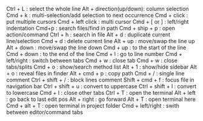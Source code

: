 Ctrl + L                : select the whole line
Alt + direction(up/down): column selection
Cmd + k                 : multi-selection/add selection to next occurrence
Cmd + click             : put multiple cursors
Cmd + left click        : multi cursor 
Cmd + [ or ]            : left/right indentation
Cmd+p                   : search files/find in path
Cmd + ship + p          : open action/command
Ctrl + h                : search in file
Alt + d                 : duplicate current line/selection
Cmd + d                 : delete current line
Alt + up                : move/swap the line up
Alt + down              : move/swap the line down
Cmd + up                : to the start of the line 
Cmd + down              : to the end of the line
Cmd + l                 : go to line number
Cmd + left/right        : switch between tabs
Cmd + w                 : close tab
Cmd + w                 : close tabs/splits
Cmd + o                 : show/search method list
Alt + 1                 : show/hide sidebar
Alt + o                 : reveal files in finder
Alt + cmd + p           : copy path
Cmd + /                 : single line comment 
Ctrl + shift + /        : block lines comment
Shift + cmd + f         : focus file in navigation bar
Ctrl + shift + u        : convert to uppercase
Ctrl + shift + l        : convert to lowercase
Cmd + I                 : close other tabs
Ctrl + T                : open the terminal
Alt + left              : go back to last edit pos
Alt + right             : go forward
Alt + T   				: open terminal here
Cmd + alt + T        	: open terminal in project folder
Cmd + left/right		: swith between editor/command tabs



